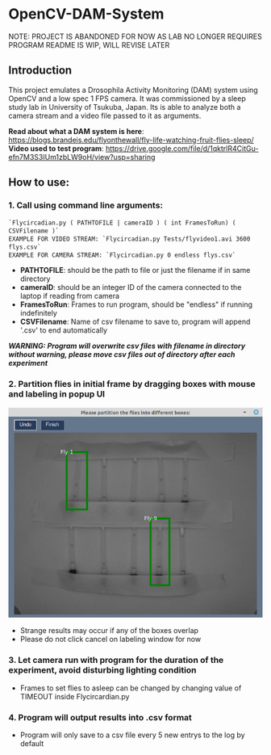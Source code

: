 # OpenCV-DAM-System
NOTE: PROJECT IS ABANDONED FOR NOW AS LAB NO LONGER REQUIRES PROGRAM
README IS WIP, WILL REVISE LATER

## Introduction

This project emulates a Drosophila Activity Monitoring (DAM) system using OpenCV and a low spec 1 FPS camera. It was commissioned by a sleep study lab in University of Tsukuba, Japan. Its is able to analyze both a camera stream and a video file passed to it as arguments.

**Read about what a DAM system is here**: https://blogs.brandeis.edu/flyonthewall/fly-life-watching-fruit-flies-sleep/
**Video used to test program**: https://drive.google.com/file/d/1qktrlR4CitGu-efn7M3S3IUm1zbLW9oH/view?usp=sharing


## How to use:

### 1. Call using command line arguments:
	`Flycircadian.py ( PATHTOFILE | cameraID ) ( int FramesToRun) ( CSVFilename )`
	EXAMPLE FOR VIDEO STREAM: `Flycircadian.py Tests/flyvideo1.avi 3600 flys.csv`
	EXAMPLE FOR CAMERA STREAM: `Flycircadian.py 0 endless flys.csv`
	 
* **PATHTOFILE**: should be the path to file or just the filename if in same directory
* **cameraID**: should be an integer ID of the camera connected to the laptop if reading from camera
* **FramesToRun**: Frames to run program, should be "endless" if running indefinitely
* **CSVFilename**: Name of csv filename to save to, program will append '.csv' to end automatically
	 
***WARNING: Program will overwrite csv files with filename in directory without warning, please move csv files
	        out of directory after each experiment***
	        
### 2. Partition flies in initial frame by dragging boxes with mouse and labeling in popup UI
![Partitioning UI](./PartitioningUI.png)
* Strange results may occur if any of the boxes overlap
* Please do not click cancel on labeling window for now
    
### 3. Let camera run with program for the duration of the experiment, avoid disturbing lighting condition
* Frames to set flies to asleep can be changed by changing value of TIMEOUT inside Flycircardian.py
    
### 4. Program will output results into .csv format
* Program will only save to a csv file every 5 new entrys to the log by default
